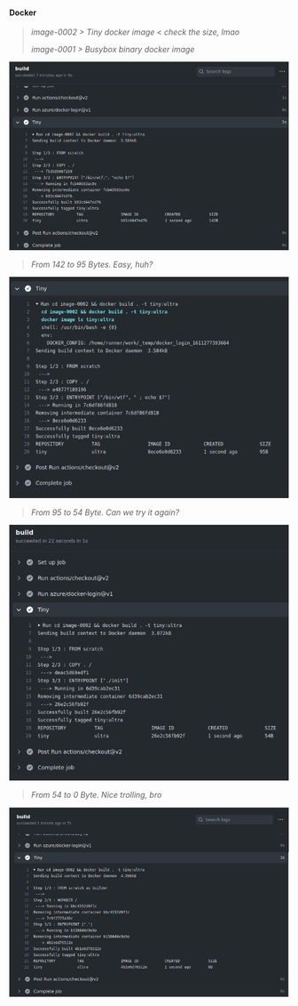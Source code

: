 #### Docker

> _image-0002 > Tiny docker image_ < _check the size, lmao_
>
> _image-0001 > Busybox binary docker image_


[![Site]( _site/assets/img/ultra_tiny_docker.png )](https://wryyyyyyyy.github.io/docker)

>
> _From 142 to 95 Bytes. Easy, huh?_
>

[![Site]( _site/assets/img/more_tiny_docker.png )](https://wryyyyyyyy.github.io/docker)

>
> _From 95 to 54 Byte. Can we try it again?_
>

[![Site]( _site/assets/img/54byte.png )](https://wryyyyyyyy.github.io/docker)

>
> _From 54 to 0 Byte. Nice trolling, bro_
>

[![Site]( _site/assets/img/0byte.png )](https://wryyyyyyyy.github.io/docker)
